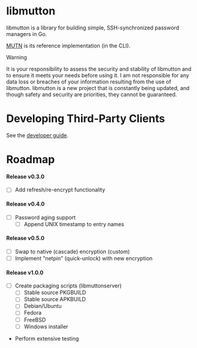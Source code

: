 # libmutton
libmutton is a library for building simple, SSH-synchronized password managers in Go.

[MUTN](https://github.com/rwinkhart/MUTN) is its reference implementation (in the CLI).

> [!WARNING]
>It is your responsibility to assess the security and stability of libmutton and to ensure it meets your needs before using it.
>I am not responsible for any data loss or breaches of your information resulting from the use of libmutton.
>libmutton is a new project that is constantly being updated, and though safety and security are priorities, they cannot be guaranteed.

# Developing Third-Party Clients
See the [developer guide](https://github.com/rwinkhart/libmutton/blob/main/wiki/developers.md).

# Roadmap
#### Release v0.3.0
- [ ] Add refresh/re-encrypt functionality
#### Release v0.4.0
- [ ] Password aging support
    - [ ] Append UNIX timestamp to entry names
#### Release v0.5.0
- [ ] Swap to native (cascade) encryption (custom)
- [ ] Implement "netpin" (quick-unlock) with new encryption
#### Release v1.0.0
- [ ] Create packaging scripts (libmuttonserver)
    - [ ] Stable source PKGBUILD
    - [ ] Stable source APKBUILD
    - [ ] Debian/Ubuntu
    - [ ] Fedora
    - [ ] FreeBSD
    - [ ] Windows installer
- Perform extensive testing
